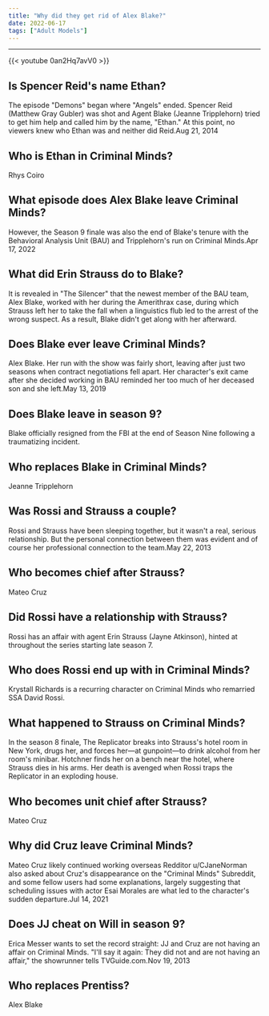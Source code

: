 ```yaml
---
title: "Why did they get rid of Alex Blake?"
date: 2022-06-17
tags: ["Adult Models"]
---
```


---
{{< youtube 0an2Hq7avV0 >}}
## Is Spencer Reid's name Ethan?
The episode "Demons" began where "Angels" ended. Spencer Reid (Matthew Gray Gubler) was shot and Agent Blake (Jeanne Tripplehorn) tried to get him help and called him by the name, "Ethan." At this point, no viewers knew who Ethan was and neither did Reid.Aug 21, 2014

## Who is Ethan in Criminal Minds?
Rhys Coiro

## What episode does Alex Blake leave Criminal Minds?
However, the Season 9 finale was also the end of Blake's tenure with the Behavioral Analysis Unit (BAU) and Tripplehorn's run on Criminal Minds.Apr 17, 2022

## What did Erin Strauss do to Blake?
It is revealed in "The Silencer" that the newest member of the BAU team, Alex Blake, worked with her during the Amerithrax case, during which Strauss left her to take the fall when a linguistics flub led to the arrest of the wrong suspect. As a result, Blake didn't get along with her afterward.

## Does Blake ever leave Criminal Minds?
Alex Blake. Her run with the show was fairly short, leaving after just two seasons when contract negotiations fell apart. Her character's exit came after she decided working in BAU reminded her too much of her deceased son and she left.May 13, 2019

## Does Blake leave in season 9?
Blake officially resigned from the FBI at the end of Season Nine following a traumatizing incident.

## Who replaces Blake in Criminal Minds?
Jeanne Tripplehorn

## Was Rossi and Strauss a couple?
Rossi and Strauss have been sleeping together, but it wasn't a real, serious relationship. But the personal connection between them was evident and of course her professional connection to the team.May 22, 2013

## Who becomes chief after Strauss?
Mateo Cruz

## Did Rossi have a relationship with Strauss?
Rossi has an affair with agent Erin Strauss (Jayne Atkinson), hinted at throughout the series starting late season 7.

## Who does Rossi end up with in Criminal Minds?
Krystall Richards is a recurring character on Criminal Minds who remarried SSA David Rossi.

## What happened to Strauss on Criminal Minds?
In the season 8 finale, The Replicator breaks into Strauss's hotel room in New York, drugs her, and forces her—at gunpoint—to drink alcohol from her room's minibar. Hotchner finds her on a bench near the hotel, where Strauss dies in his arms. Her death is avenged when Rossi traps the Replicator in an exploding house.

## Who becomes unit chief after Strauss?
Mateo Cruz

## Why did Cruz leave Criminal Minds?
Mateo Cruz likely continued working overseas Redditor u/CJaneNorman also asked about Cruz's disappearance on the "Criminal Minds" Subreddit, and some fellow users had some explanations, largely suggesting that scheduling issues with actor Esai Morales are what led to the character's sudden departure.Jul 14, 2021

## Does JJ cheat on Will in season 9?
Erica Messer wants to set the record straight: JJ and Cruz are not having an affair on Criminal Minds. "I'll say it again: They did not and are not having an affair," the showrunner tells TVGuide.com.Nov 19, 2013

## Who replaces Prentiss?
Alex Blake

